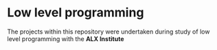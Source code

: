 # Low level programming

The projects within this repository were undertaken during study of low level programming with the **ALX Institute**
